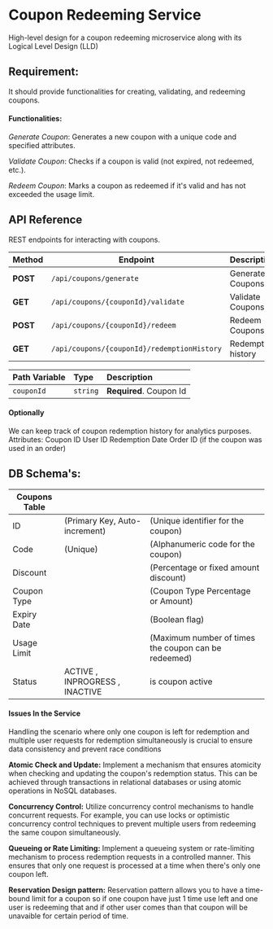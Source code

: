 
# Coupon Redeeming Service

High-level design for a coupon redeeming microservice along with its Logical Level Design (LLD)

## Requirement:
It should provide functionalities for creating, validating, and redeeming coupons.

#### Functionalities: 
*Generate Coupon*: Generates a new coupon with a unique code and specified attributes. 

*Validate Coupon*: Checks if a coupon is valid (not expired, not redeemed, etc.). 

*Redeem Coupon*: Marks a coupon as redeemed if it's valid and has not exceeded the usage limit. 


## API Reference

REST endpoints for interacting with coupons. 

| Method | Endpoint               | Description                  |
| ------ | ---------------------- | ---------------------------- |
|**POST** | `/api/coupons/generate`           | Generate Coupons |
|**GET** | `/api/coupons/{couponId}/validate` | Validate Coupons |
|**POST** | `/api/coupons/{couponId}/redeem` | Redeem Coupons |
|**GET** | `/api/coupons/{couponId}/redemptionHistory` | Redemption history |


| Path Variable | Type     | Description                |
| :-------- | :------- | :------------------------- |
| `couponId` | `string` | **Required**. Coupon Id |

#### Optionally ####
We can keep track of coupon redemption history for analytics purposes. 
Attributes: Coupon ID User ID Redemption Date Order ID (if the coupon was used in an order) 


## DB Schema's:


|  **Coupons Table**    | | |
| -------- |------ |------- |
| ID  | (Primary Key, Auto-increment) |(Unique identifier for the coupon)     |
| Code |(Unique) | (Alphanumeric code for the coupon)     |
| Discount    | | (Percentage or fixed amount discount)    |
| Coupon Type | | (Coupon Type Percentage or Amount)
| Expiry Date | | (Boolean flag) |
| Usage Limit | | (Maximum number of times the coupon can be redeemed) |
| Status      |  ACTIVE , INPROGRESS , INACTIVE  | is coupon active |




#### Issues In the Service ####
Handling the scenario where only one coupon is left for redemption and multiple user requests for redemption simultaneously is crucial to ensure data consistency and prevent race conditions

**Atomic Check and Update:** 
Implement a mechanism that ensures atomicity when checking and updating the coupon's redemption status. This can be achieved through transactions in relational databases or using atomic operations in NoSQL databases.

**Concurrency Control:** 
Utilize concurrency control mechanisms to handle concurrent requests. For example, you can use locks or optimistic concurrency control techniques to prevent multiple users from redeeming the same coupon simultaneously.

**Queueing or Rate Limiting:** 
Implement a queueing system or rate-limiting mechanism to process redemption requests in a controlled manner. This ensures that only one request is processed at a time when there's only one coupon left.

**Reservation Design pattern:**
Reservation pattern allows you to have a time-bound limit for a coupon so if one coupon have just 1 time use left and one user is redeeming that and if other user comes than that coupon will be unavaible for certain period of time. 
